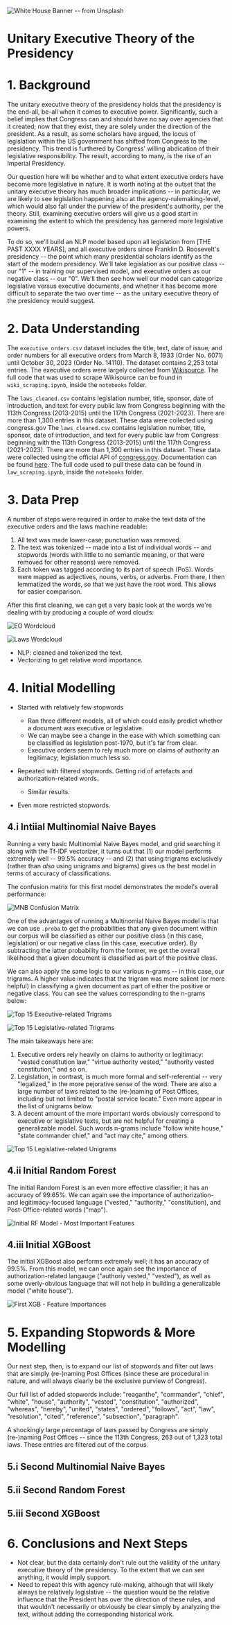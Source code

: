 ![White House Banner -- from Unsplash](images/wh_banner.jpeg)

# Unitary Executive Theory of the Presidency

# 1. Background

The unitary executive theory of the presidency holds that the presidency is the end-all, be-all when it comes to executive power. Significantly, such a belief implies that Congress can and should have no say over agencies that it created; now that they exist, they are solely under the direction of the president. As a result, as some scholars have argued, the locus of legislation within the US government has shifted from Congress to the presidency. This trend is furthered by Congress' willing abdication of their legislative responsibility. The result, according to many, is the rise of an Imperial Presidency. 

Our question here will be whether and to what extent executive orders have become more legislative in nature. It is worth noting at the outset that the unitary executive theory has much broader implications -- in particular, we are likely to see legislation happening also at the agency-rulemaking-level, which would also fall under the purview of the president's authority, per the theory. Still, examining executive orders will give us a good start in examining the extent to which the presidency has garnered more legislative powers. 

To do so, we'll build an NLP model based upon all legislation from [THE PAST XXXX YEARS], and all executive orders since Franklin D. Roosevelt's presidency -- the point which many presidential scholars identify as the start of the modern presidency. We'll take legislation as our positive class -- our "1" -- in training our supervised model, and executive orders as our negative class -- our "0". We'll then see how well our model can categorize legislative versus executive documents, and whether it has become more difficult to separate the two over time -- as the unitary executive theory of the presidency would suggest. 

# 2. Data Understanding

The `executive_orders.csv` dataset includes the title, text, date of issue, and order numbers for all executive orders from March 8, 1933 (Order No. 6071) until October 30, 2023 (Order No. 14110). The dataset contains 2,253 total entries. The executive orders were largely collected from [Wikisource](https://en.wikisource.org/wiki/Category:United_States_executive_orders). The full code that was used to scrape Wikisource can be found in `wiki_scraping.ipynb`, inside the `notebooks` folder.

The `laws_cleaned.csv` contains legislation number, title, sponsor, date of introduction, and text for every public law from Congress beginning with the 113th Congress (2013-2015) until the 117th Congress (2021-2023). There are more than 1,300 entries in this dataset. These data were collected using congress.gov
The `laws_cleaned.csv` contains legislation number, title, sponsor, date of introduction, and text for every public law from Congress beginning with the 113th Congress (2013-2015) until the 117th Congress (2021-2023). There are more than 1,300 entries in this dataset. These data were collected using the official API of [congress.gov](https://www.congress.gov/). Documentation can be found [here](https://github.com/LibraryOfCongress/api.congress.gov). The full code used to pull these data can be found in `law_scraping.ipynb`, inside the `notebooks` folder.

# 3. Data Prep

A number of steps were required in order to make the text data of the executive orders and the laws machine readable:
1. All text was made lower-case; punctuation was removed.
2. The text was tokenized -- made into a list of individual words -- and stopwords (words with little to no semantic meaning, or that were removed for other reasons) were removed.
3. Each token was tagged according to its part of speech (PoS). Words were mapped as adjectives, nouns, verbs, or adverbs. From there, I then lemmatized the words, so that we just have the root word. This allows for easier comparison.

After this first cleaning, we can get a very basic look at the words we're dealing with by producing a couple of word clouds:

![EO Wordcloud](images/wordcloud_eo1.png)

![Laws Wordcloud](images/worldcloud_laws1.png)

- NLP: cleaned and tokenized the text.
- Vectorizing to get relative word importance.

# 4. Initial Modelling

- Started with relatively few stopwords
    - Ran three different models, all of which could easily predict whether a document was executive or legislative. 
    - We can maybe see a change in the ease with which something can be classified as legislation post-1970, but it's far from clear. 
    - Executive orders seem to rely much more on claims of authority an legitimacy; legislation much less so.

- Repeated with filtered stopwords. Getting rid of artefacts and authorization-related words.
    - Similar results.

- Even more restricted stopwords.


## 4.i Intiial Multinomial Naive Bayes

Running a very basic Multinomial Naive Bayes model, and grid searching it along with the Tf-IDF vectorizer, it turns out that (1) our model performs extremely well -- 99.5% accuracy -- and (2) that using trigrams exclusively (rather than *also* using unigrams and bigrams) gives us the best model in terms of accuracy of classifications.

The confusion matrix for this first model demonstrates the model's overall performance:

![MNB Confusion Matrix](images/mnb_cm_1.png)

One of the advantages of running a Multinomial Naive Bayes model is that we can use `.proba` to get the probabilities that any given document within our corpus will be classified as either our positive class (in this case, legislation) or our negative class (in this case, executive order). By subtracting the latter probability from the former, we get the overall likelihood that a given document is classified as part of the positive class. 

We can also apply the same logic to our various n-grams -- in this case, our trigrams. A higher value indicates that the trigram was more salient (or more helpful) in classifying a given document as part of either the positive or negative class. You can see the values corresponding to the n-grams below:

![Top 15 Executive-related Trigrams](images/mnb1_exec_results.png)

![Top 15 Legislative-related Trigrams](images/mnb1_leg_results.png)

The main takeaways here are:
1. Executive orders rely heavily on claims to authority or legitimacy: "vested constitution law," "virtue authority vested," "authority vested constitution," and so on.
2. Legislation, in contrast, is much more formal and self-referential -- very "legalized," in the more pejorative sense of the word. There are also a large number of laws related to the (re-)naming of Post Offices, including but not limited to "postal service locate." Even more appear in the list of unigrams below.
3. A decent amount of the more important words obviously correspond to executive or legislative texts, but are not helpful for creating a generalizable model. Such words n-grams include "follow white house," "state commander chief," and "act may cite," among others. 

![Top 15 Legislative-related Unigrams](images/mnb_leg_results_1_unigrams.png)

## 4.ii Initial Random Forest

The initial Random Forest is an even more effective classifier; it has an accuracy of 99.65%. We can again see the importance of authorization- and legitimacy-focused language ("vested," "authority," "constitution), and Post-Office-related words ("map").

![Initial RF Model - Most Important Features](images/rf_1_features.png)

## 4.iii Initial XGBoost

The initial XGBoost also performs extremely well; it has an accuracy of 99.5%. From this model, we can once again see the importance of authorization-related langauge ("authoriy vested," "vested"), as well as some overly-obvious language that will not help in building a generalizable model ("white house").

![First XGB - Feature Importances](images/xgb_1_features.png)

# 5. Expanding Stopwords & More Modelling

Our next step, then, is to expand our list of stopwords and filter out laws that are simply (re-)naming Post Offices (since these are procedural in nature, and will always clearly be the exclusive purview of Congress).

Our full list of added stopwords include: "reaganthe", "commander", "chief", "white", "house", "authority", "vested", "constitution", "authorized", "whereas", "hereby", "united", "states", "ordered", "follows", "act", "law", "resolution", "cited", "reference", "subsection", "paragraph".

A shockingly large percentage of laws passed by Congress are simply (re-)naming Post Offices -- since the 113th Congress, 263 out of 1,323 total laws. These entries are filtered out of the corpus.

## 5.i Second Multinomial Naive Bayes

## 5.ii Second Random Forest

## 5.iii Second XGBoost

# 6. Conclusions and Next Steps

- Not clear, but the data certainly don't rule out the validity of the unitary executive theory of the presidency. To the extent that we can see anything, it would imply support.
- Need to repeat this with agency rule-making, although that will likely always be relatively legislative -- the question would be the relative influence that the President has over the direction of these rules, and that wouldn't necessarily or obviously be clear simply by analyzing the text, without adding the corresponding historical work.